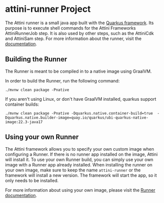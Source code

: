 # attini-runner Project

The Attini runner is a small java app built with the [Quarkus framework](https://quarkus.io/).
Its purpose is to execute shell commands for the Attini Frameworks AttiniRunnerJob step.
It is also used by other steps, such as the AttiniCdk and AttiniSam step. 
For more information about the runner, 
visit the [documentation](https://docs.attini.io/api-reference/attini-runner).

## Building the Runner
The Runner is meant to be compiled in to a native image using GraalVM.

In order to build the Runner, run the following command:

```shell script
./mvnw clean package -Pnative
```

If you aren't using Linux, or don't have GraalVM installed, quarkus support container builds:

```shell script
./mvnw clean package -Pnative -Dquarkus.native.container-build=true  -Dquarkus.native.builder-image=quay.io/quarkus/ubi-quarkus-native-image:22.3-java17
```

## Using your own Runner
The Attini framework allows you to specify your own custom image when configuring a Runner.
If there is no runner app installed on the image, Attini will install it.
To use your own Runner build, you can simply use your own image with a Runner app already installed.
When installing the runner on your own image, make sure to keep the name ```attini-runner``` or the framework
will install a new version. The framework will start the app, so it only needs to be installed.

For more information about using your own image,
please visit the [Runner documentation](https://docs.attini.io/api-reference/attini-runner).
